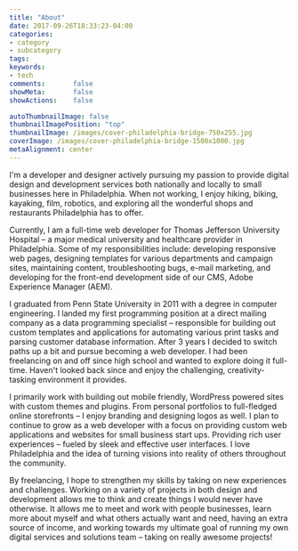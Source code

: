 ```yaml
---
title: "About"
date: 2017-09-26T18:33:23-04:00
categories:
- category
- subcategory
tags:
keywords:
- tech
comments:       false
showMeta:       false
showActions:    false

autoThumbnailImage: false
thumbnailImagePosition: "top"
thumbnailImage: /images/cover-philadelphia-bridge-750x255.jpg
coverImage: /images/cover-philadelphia-bridge-1500x1000.jpg
metaAlignment: center
---
```


I'm a developer and designer actively pursuing my passion to provide digital design and development services both nationally and locally to small businesses here in Philadelphia. When not working, I enjoy hiking, biking, kayaking, film, robotics, and exploring all the wonderful shops and restaurants Philadelphia has to offer.

Currently, I am a full-time web developer for Thomas Jefferson University Hospital &ndash; a major medical university and healthcare provider in Philadelphia. Some of my responsibilities include: developing responsive web pages, designing templates for various departments and campaign sites, maintaining content, troubleshooting bugs, e-mail marketing, and developing for the front-end development side of our CMS, Adobe Experience Manager (AEM).

I graduated from Penn State University in 2011 with a degree in computer engineering. I landed my first programming position at a direct mailing company as a data programming specialist &ndash; responsible for building out custom templates and applications for automating various print tasks and parsing customer database information. After 3 years I decided to switch paths up a bit and pursue becoming a web developer. I had been freelancing on and off since high school and wanted to explore doing it full-time. Haven't looked back since and enjoy the challenging, creativity-tasking environment it provides.

I primarily work with building out mobile friendly, WordPress powered sites with custom themes and plugins. From personal portfolios to full-fledged online storefronts &ndash; I enjoy branding and designing logos as well. I plan to continue to grow as a web developer with a focus on providing custom web applications and websites for small business start ups. Providing rich user experiences &ndash; fueled by sleek and effective user interfaces. I love Philadelphia and the idea of turning visions into reality of others throughout the community.

By freelancing, I hope to strengthen my skills by taking on new experiences and challenges. Working on a variety of projects in both design and development allows me to think and create things I would never have otherwise. It allows me to meet and work with people businesses, learn more about myself and what others actually want and need, having an extra source of income, and working towards my ultimate goal of running my own digital services and solutions team &ndash; taking on really awesome projects!
